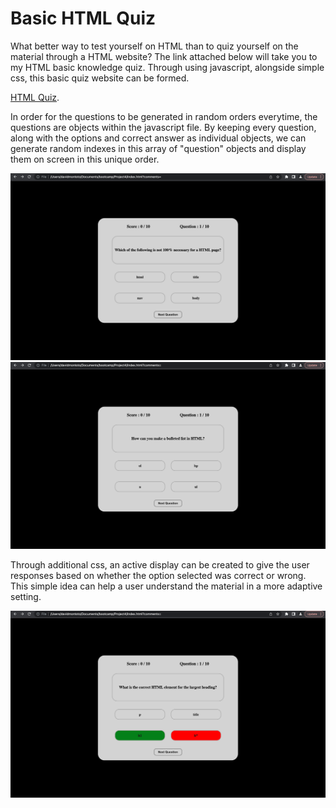 <h1>Basic HTML Quiz</h1>	

What better way to test yourself on HTML than to quiz yourself on the material through a HTML website? The link attached below will take you to my HTML basic knowledge quiz. Through using javascript, alongside simple css, this basic quiz website can be formed. 

[HTML Quiz](https://dmmontoto.github.io/HTML-Quiz/ "HTML Quiz").

In order for the questions to be generated in random orders everytime, the questions are objects within the javascript file. By keeping every question, along with the options and correct answer as individual objects, we can generate random indexes in this array of "question" objects and display them on screen in this unique order. 

![markdown logo](assets/UniqueQ1.png)
![markdown logo](assets/UniqueQ2.png)

Through additional css, an active display can be created to give the user responses based on whether the option selected was correct or wrong. This simple idea can help a user understand the material in a more adaptive setting. 

![markdown logo](assets/Responsive.png)



